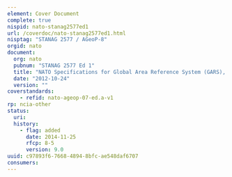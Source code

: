 ```yaml
---
element: Cover Document
complete: true
nispid: nato-stanag2577ed1
url: /coverdoc/nato-stanag2577ed1.html
nisptag: "STANAG 2577 / AGeoP-8"
orgid: nato
document:
  org: nato
  pubnum: "STANAG 2577 Ed 1"
  title: "NATO Specifications for Global Area Reference System (GARS), Edition A Version 1 Oct 2012:GEODETIC DATUMS, PROJECTIONS, GRIDS AND GRID REFERENCES GEOREF, MGRS"
  date: "2012-10-24"
  version: ""
coverstandards:
    - refid: nato-ageop-07-ed.a-v1
rp: ncia-other
status:
  uri: 
  history: 
    - flag: added
      date: 2014-11-25
      rfcp: 8-5
      version: 9.0
uuid: c97893f6-7668-4894-8bfc-ae548daf6707
consumers:
---
```


